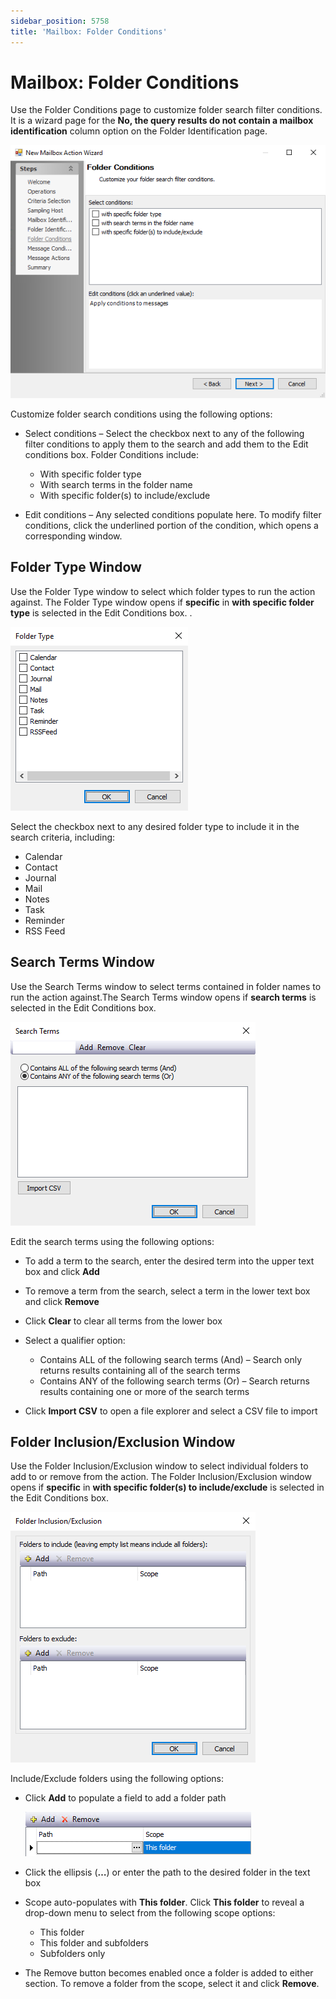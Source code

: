```yaml
---
sidebar_position: 5758
title: 'Mailbox: Folder Conditions'
---
```


# Mailbox: Folder Conditions

Use the Folder Conditions page to customize folder search filter conditions. It is a wizard page for the **No, the query results do not contain a mailbox identification** column option on the Folder Identification page.

![New Mailbox Action Wizard Folder Conditions page](../../../../../../../static/images/AccessAnalyzer_12.0/Content/Resources/Images/EnterpriseAuditor/Admin/Action/Mailbox/FolderConditions.png "New Mailbox Action Wizard Folder Conditions page")

Customize folder search conditions using the following options:

* Select conditions – Select the checkbox next to any of the following filter conditions to apply them to the search and add them to the Edit conditions box. Folder Conditions include:

  * With specific folder type
  * With search terms in the folder name
  * With specific folder(s) to include/exclude
* Edit conditions – Any selected conditions populate here. To modify filter conditions, click the underlined portion of the condition, which opens a corresponding window.

## Folder Type Window

Use the Folder Type window to select which folder types to run the action against. The Folder Type window opens if **specific** in **with specific folder type** is selected in the Edit Conditions box. .

![Folder Type Window](../../../../../../../static/images/AccessAnalyzer_12.0/Content/Resources/Images/EnterpriseAuditor/Admin/Action/Mailbox/FolderTypeWindow.png "Folder Type Window")

Select the checkbox next to any desired folder type to include it in the search criteria, including:

* Calendar
* Contact
* Journal
* Mail
* Notes
* Task
* Reminder
* RSS Feed

## Search Terms Window

Use the Search Terms window to select terms contained in folder names to run the action against.The Search Terms window opens if **search terms** is selected in the Edit Conditions box.

![Search Terms Window](../../../../../../../static/images/AccessAnalyzer_12.0/Content/Resources/Images/EnterpriseAuditor/Admin/Action/Mailbox/SearchTermsWindow.png "Search Terms Window")

Edit the search terms using the following options:

* To add a term to the search, enter the desired term into the upper text box and click **Add**
* To remove a term from the search, select a term in the lower text box and click **Remove**
* Click **Clear** to clear all terms from the lower box
* Select a qualifier option:

  * Contains ALL of the following search terms (And) – Search only returns results containing all of the search terms
  * Contains ANY of the following search terms (Or) – Search returns results containing one or more of the search terms
* Click **Import CSV** to open a file explorer and select a CSV file to import

## Folder Inclusion/Exclusion Window

Use the Folder Inclusion/Exclusion window to select individual folders to add to or remove from the action. The Folder Inclusion/Exclusion window opens if **specific** in **with specific folder(s) to include/exclude** is selected in the Edit Conditions box.

![Folder Inclusion/Exclusion Window](../../../../../../../static/images/AccessAnalyzer_12.0/Content/Resources/Images/EnterpriseAuditor/Admin/Action/Mailbox/FolderInclusionExclusionWindow.png "Folder Inclusion/Exclusion Window")

Include/Exclude folders using the following options:

* Click **Add** to populate a field to add a folder path

  ![New field added on Folder Inclusion/Exclusion window](../../../../../../../static/images/AccessAnalyzer_12.0/Content/Resources/Images/EnterpriseAuditor/Admin/Action/Mailbox/FolderInclusionExclusionWindowNew.png "New field added on Folder Inclusion/Exclusion window")
* Click the ellipsis (**…**) or enter the path to the desired folder in the text box
* Scope auto-populates with **This folder**. Click **This folder** to reveal a drop-down menu to select from the following scope options:

  * This folder
  * This folder and subfolders
  * Subfolders only
* The Remove button becomes enabled once a folder is added to either section. To remove a folder from the scope, select it and click **Remove**.